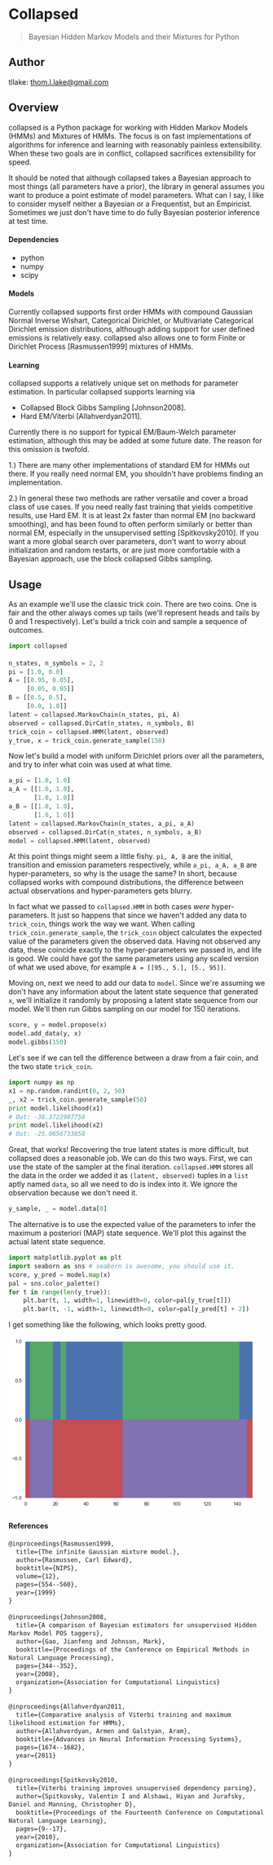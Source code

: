 # Collapsed
> Bayesian Hidden Markov Models and their Mixtures for Python

## Author
tllake: thom.l.lake@gmail.com

## Overview
collapsed is a Python package for working with Hidden Markov Models (HMMs) and Mixtures of HMMs. 
The focus is on fast implementations of algorithms for inference and learning with reasonably painless extensibility. 
When these two goals are in conflict, collapsed sacrifices extensibility for speed.

It should be noted that although collapsed takes a Bayesian approach to most things (all parameters have a prior), the library in general assumes you want to produce a point estimate of model parameters. 
What can I say, I like to consider myself neither a Bayesian or a Frequentist, but an Empiricist. 
Sometimes we just don't have time to do fully Bayesian posterior inference at test time.

#### Dependencies

 - python
 - numpy
 - scipy

#### Models
Currently collapsed supports first order HMMs with compound Gaussian Normal Inverse Wishart, Categorical Dirichlet, or Multivariate Categorical Dirichlet emission distributions, although adding support for user defined emissions is relatively easy. collapsed also allows one to form Finite or Dirichlet Process [Rasmussen1999] mixtures of HMMs.

#### Learning
collapsed supports a relatively unique set on methods for parameter estimation. In particular
collapsed supports learning via

 - Collapsed Block Gibbs Sampling [Johnson2008].
 - Hard EM/Viterbi [Allahverdyan2011].

Currently there is no support for typical EM/Baum-Welch parameter estimation, although this may be added at some future date. The reason for this omission is twofold. 

1.) There are many other implementations of standard EM for HMMs out there. 
If you really need normal EM, you shouldn't have problems finding an implementation. 

2.) In general these two methods are rather versatile and cover a broad class of use cases. 
If you need really fast training that yields competitive results, use Hard EM. 
It is at least 2x faster than normal EM (no backward smoothing), and has been found to often perform similarly or better than normal EM, especially in the unsupervised setting [Spitkovsky2010]. 
If you want a more global search over parameters, don't want to worry about initialization and random restarts, or are just more comfortable with a Bayesian approach, use the block collapsed Gibbs sampling.

## Usage
As an example we'll use the classic trick coin. 
There are two coins. 
One is fair and the other always comes up tails (we'll represent heads and tails by 0 and 1 respectively). 
Let's build a trick coin and sample a sequence of outcomes.

```python
import collapsed

n_states, n_symbols = 2, 2
pi = [1.0, 0.0]
A = [[0.95, 0.05], 
     [0.05, 0.95]]
B = [[0.5, 0.5], 
     [0.0, 1.0]]
latent = collapsed.MarkovChain(n_states, pi, A)
observed = collapsed.DirCat(n_states, n_symbols, B)
trick_coin = collapsed.HMM(latent, observed)
y_true, x = trick_coin.generate_sample(150)
```

Now let's build a model with uniform Dirichlet priors over all the parameters,
and try to infer what coin was used at what time.

```python
a_pi = [1.0, 1.0]
a_A = [[1.0, 1.0],
       [1.0, 1.0]]
a_B = [[1.0, 1.0],
       [1.0, 1.0]] 
latent = collapsed.MarkovChain(n_states, a_pi, a_A) 
observed = collapsed.DirCat(n_states, n_symbols, a_B)
model = collapsed.HMM(latent, observed)
```

At this point things might seem a little fishy. `pi, A, B` are the initial, transition and emission parameters respectively, while `a_pi, a_A, a_B` are hyper-parameters, so why is the usage the same?
In short, because collapsed works with compound distributions, the difference between actual observations and hyper-parameters gets blurry. 

In fact what we passed to `collapsed.HMM` in both cases *were* hyper-parameters.
It just so happens that since we haven't added any data to `trick_coin`, things work the way we want. 
When calling `trick_coin.generate_sample`, the `trick_coin` object calculates the expected value of the parameters given the observed data. 
Having not observed any data, these coincide exactly to the hyper-parameters we passed in, and life is good. 
We could have got the same parameters using any scaled version of what we used above, for example `A = [[95., 5.], [5., 95]]`.

Moving on, next we need to add our data to `model`. 
Since we're assuming we don't have any information about the latent state sequence that generated `x`, we'll initialize it randomly by proposing a latent state sequence from our model. 
We'll then run Gibbs sampling on our model for 150 iterations.

```python
score, y = model.propose(x)
model.add_data(y, x)
model.gibbs(150)
```

Let's see if we can tell the difference between a draw from a fair coin, and the two state `trick_coin`.

```python
import numpy as np
x1 = np.random.randint(0, 2, 50)
_, x2 = trick_coin.generate_sample(50)
print model.likelihood(x1)
# Out: -38.3722907758
print model.likelihood(x2)
# Out: -25.0656733858
```

Great, that works! Recovering the true latent states is more difficult, but
collapsed does a reasonable job. We can do this two ways. 
First, we can use the state of the sampler at the final iteration.
`collapsed.HMM` stores all the data in the order we added it as `(latent, observed)` tuples in a `list` aptly named `data`, so all we need to do is index into it. 
We ignore the observation because we don't need it.

```python
y_sample, _ = model.data[0]
```

The alternative is to use the expected value of the parameters to infer
the maximum a posteriori (MAP) state sequence. 
We'll plot this against the actual latent state sequence.

```python
import matplotlib.pyplot as plt
import seaborn as sns # seaborn is awesome, you should use it.
score, y_pred = model.map(x)
pal = sns.color_palette()
for t in range(len(y_true)):
    plt.bar(t, 1, width=1, linewidth=0, color=pal[y_true[t]])
    plt.bar(t, -1, width=1, linewidth=0, color=pal[y_pred[t] + 2])
```

I get something like the following, which looks pretty good.

![Trick Coin Image](https://raw.githubusercontent.com/thomlake/collapsed/master/examples/trick_coin/trick_coin_states.png)


#### References
```
@inproceedings{Rasmussen1999,
  title={The infinite Gaussian mixture model.},
  author={Rasmussen, Carl Edward},
  booktitle={NIPS},
  volume={12},
  pages={554--560},
  year={1999}
}

@inproceedings{Johnson2008,
  title={A comparison of Bayesian estimators for unsupervised Hidden Markov Model POS taggers},
  author={Gao, Jianfeng and Johnson, Mark},
  booktitle={Proceedings of the Conference on Empirical Methods in Natural Language Processing},
  pages={344--352},
  year={2008},
  organization={Association for Computational Linguistics}
}

@inproceedings{Allahverdyan2011,
  title={Comparative analysis of Viterbi training and maximum likelihood estimation for HMMs},
  author={Allahverdyan, Armen and Galstyan, Aram},
  booktitle={Advances in Neural Information Processing Systems},
  pages={1674--1682},
  year={2011}
}

@inproceedings{Spitkovsky2010,
  title={Viterbi training improves unsupervised dependency parsing},
  author={Spitkovsky, Valentin I and Alshawi, Hiyan and Jurafsky, Daniel and Manning, Christopher D},
  booktitle={Proceedings of the Fourteenth Conference on Computational Natural Language Learning},
  pages={9--17},
  year={2010},
  organization={Association for Computational Linguistics}
}
```

 